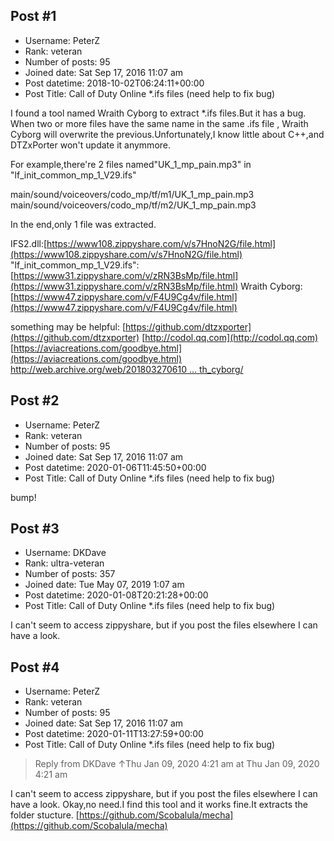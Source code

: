 ## Post #1
- Username: PeterZ
- Rank: veteran
- Number of posts: 95
- Joined date: Sat Sep 17, 2016 11:07 am
- Post datetime: 2018-10-02T06:24:11+00:00
- Post Title: Call of Duty Online *.ifs files (need help to fix bug)

I found a tool named Wraith Cyborg to extract *.ifs files.But it has a bug. When two or more files have the same name in the same .ifs file , Wraith Cyborg will overwrite the previous.Unfortunately,I know little about C++,and DTZxPorter won't update it anymmore.

For example,there're 2 files named"UK_1_mp_pain.mp3" in "lf_init_common_mp_1_V29.ifs"

main/sound/voiceovers/codo_mp/tf/m1/UK_1_mp_pain.mp3
main/sound/voiceovers/codo_mp/tf/m2/UK_1_mp_pain.mp3

In the end,only 1 file was extracted.

IFS2.dll:[https://www108.zippyshare.com/v/s7HnoN2G/file.html](https://www108.zippyshare.com/v/s7HnoN2G/file.html)
"lf_init_common_mp_1_V29.ifs":[https://www31.zippyshare.com/v/zRN3BsMp/file.html](https://www31.zippyshare.com/v/zRN3BsMp/file.html)
Wraith Cyborg:[https://www47.zippyshare.com/v/F4U9Cg4v/file.html](https://www47.zippyshare.com/v/F4U9Cg4v/file.html)

something may be helpful:
[https://github.com/dtzxporter](https://github.com/dtzxporter)
[http://codol.qq.com](http://codol.qq.com)
[https://aviacreations.com/goodbye.html](https://aviacreations.com/goodbye.html)
[http://web.archive.org/web/201803270610 ... th_cyborg/](http://web.archive.org/web/20180327061049/https://phabricator.aviacreations.com/w/apps/wraith_cyborg/)
## Post #2
- Username: PeterZ
- Rank: veteran
- Number of posts: 95
- Joined date: Sat Sep 17, 2016 11:07 am
- Post datetime: 2020-01-06T11:45:50+00:00
- Post Title: Call of Duty Online *.ifs files (need help to fix bug)

bump!
## Post #3
- Username: DKDave
- Rank: ultra-veteran
- Number of posts: 357
- Joined date: Tue May 07, 2019 1:07 am
- Post datetime: 2020-01-08T20:21:28+00:00
- Post Title: Call of Duty Online *.ifs files (need help to fix bug)

I can't seem to access zippyshare, but if you post the files elsewhere I can have a look.
## Post #4
- Username: PeterZ
- Rank: veteran
- Number of posts: 95
- Joined date: Sat Sep 17, 2016 11:07 am
- Post datetime: 2020-01-11T13:27:59+00:00
- Post Title: Call of Duty Online *.ifs files (need help to fix bug)

> Reply from DKDave ↑Thu Jan 09, 2020 4:21 am at Thu Jan 09, 2020 4:21 am
>
> 
I can't seem to access zippyshare, but if you post the files elsewhere I can have a look.
Okay,no need.I find this tool and it works fine.It extracts the folder stucture.
[https://github.com/Scobalula/mecha](https://github.com/Scobalula/mecha)
